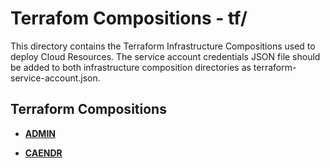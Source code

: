 Terrafom Compositions - tf/
=============================================================================

This directory contains the Terraform Infrastructure Compositions used to deploy Cloud Resources. The service account credentials JSON file should be added to both infrastructure composition directories as terraform-service-account.json.

## Terraform Compositions

- 	[__ADMIN__](admin/README.md)

- 	[__CAENDR__](caendr/README.md)
